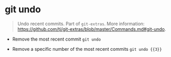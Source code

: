 # git undo
> Undo recent commits.
> Part of `git-extras`.
> More information: <https://github.com/tj/git-extras/blob/master/Commands.md#git-undo>.

- Remove the most recent commit
`git undo`

- Remove a specific number of the most recent commits
`git undo {{3}}`
